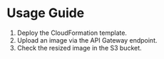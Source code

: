 # Usage Guide

1. Deploy the CloudFormation template.
2. Upload an image via the API Gateway endpoint.
3. Check the resized image in the S3 bucket.